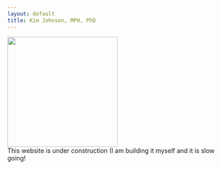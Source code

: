 ```yaml
---
layout: default
title: Kim Johnson, MPH, PhD
---
```


<div align="left"><img src="{{ site.baseurl }}/images/DSC_0202.JPG" width="250px"></div> This website is under construction (I am building it myself and it is slow going!

